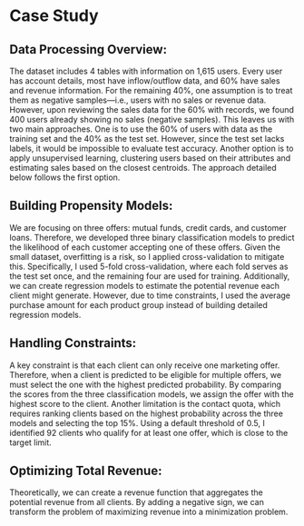 # Case Study

## Data Processing Overview:
The dataset includes 4 tables with information on 1,615 users. Every user has account details, most have inflow/outflow data, and 60% have sales and revenue information. For the remaining 40%, one assumption is to treat them as negative samples—i.e., users with no sales or revenue data. However, upon reviewing the sales data for the 60% with records, we found 400 users already showing no sales (negative samples). This leaves us with two main approaches. One is to use the 60% of users with data as the training set and the 40% as the test set. However, since the test set lacks labels, it would be impossible to evaluate test accuracy. Another option is to apply unsupervised learning, clustering users based on their attributes and estimating sales based on the closest centroids. The approach detailed below follows the first option.

## Building Propensity Models:
We are focusing on three offers: mutual funds, credit cards, and customer loans. Therefore, we developed three binary classification models to predict the likelihood of each customer accepting one of these offers. Given the small dataset, overfitting is a risk, so I applied cross-validation to mitigate this. Specifically, I used 5-fold cross-validation, where each fold serves as the test set once, and the remaining four are used for training. Additionally, we can create regression models to estimate the potential revenue each client might generate. However, due to time constraints, I used the average purchase amount for each product group instead of building detailed regression models.

## Handling Constraints:
A key constraint is that each client can only receive one marketing offer. Therefore, when a client is predicted to be eligible for multiple offers, we must select the one with the highest predicted probability. By comparing the scores from the three classification models, we assign the offer with the highest score to the client. Another limitation is the contact quota, which requires ranking clients based on the highest probability across the three models and selecting the top 15%. Using a default threshold of 0.5, I identified 92 clients who qualify for at least one offer, which is close to the target limit.

## Optimizing Total Revenue:
Theoretically, we can create a revenue function that aggregates the potential revenue from all clients. By adding a negative sign, we can transform the problem of maximizing revenue into a minimization problem.
